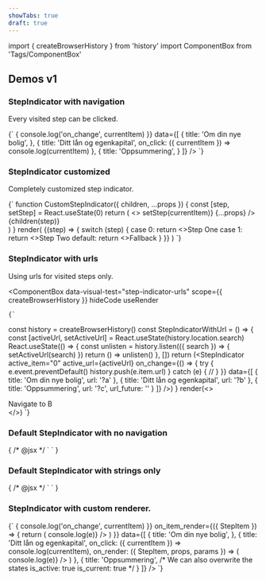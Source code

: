 ```yaml
---
showTabs: true
draft: true
---
```


import { createBrowserHistory } from 'history'
import ComponentBox from 'Tags/ComponentBox'

## Demos v1

### StepIndicator with navigation

Every visited step can be clicked.

<!-- prettier-ignore-start -->

<ComponentBox data-visual-test="step-indicator-buttons">
	{`
<StepIndicator
  use_navigation="true"
  active_item={1}
  on_change={({ currentItem }) => {
    console.log('on_change', currentItem)
  }}
  data={[
    {
      title: 'Om din nye bolig',
    },
    {
      title: 'Ditt lån og egenkapital',
      on_click: ({ currentItem }) =>
        console.log(currentItem)
    },
    {
      title: 'Oppsummering',
    }
  ]}
/>
	`}
</ComponentBox>

### StepIndicator customized

Completely customized step indicator.

<ComponentBox useRender>
	{`
function CustomStepIndicator({ children, ...props }) {
  const [step, setStep] = React.useState(0)
  return (
    <>
      <StepIndicator
        use_navigation
        active_item={step}
        on_change={({ currentItem }) => setStep(currentItem)}
        {...props}
      />
      <Section style_type="lavender" spacing>
        {children(step)}
      </Section>
    </>
  )
}
render(<CustomStepIndicator
	data={
	[
		{
			title: 'First',
			is_active: true
		},
		{
			title: 'Second',
			is_active: true
		},
		{
			title: 'Last',
			is_active: true
		}
	]
	}
>
	{(step) => {
		switch (step) {
			case 0:
				return <>Step One</>
			case 1:
				return <>Step Two</>
			default:
				return <>Fallback</>
		}
	}}
</CustomStepIndicator>)
	`}
</ComponentBox>

### StepIndicator with urls

Using urls for visited steps only. 

<ComponentBox
	data-visual-test="step-indicator-urls"
	scope={{ createBrowserHistory }}
	hideCode
	useRender
>
	{`
const history = createBrowserHistory()
const StepIndicatorWithUrl = () => {
	const [activeUrl, setActiveUrl] = React.useState(history.location.search)
	React.useState(() => {
		const unlisten = history.listen(({ search }) => {
			setActiveUrl(search)
		})
		return () => unlisten()
	}, [])
	return (<StepIndicator
		active_item="0"
		active_url={activeUrl}
		on_change={() => {
			try {
				e.event.preventDefault()
				history.push(e.item.url)
			} catch (e) {
				//
			}
		}}
		data={[
		{
			title: 'Om din nye bolig',
			url: '?a'
		},
		{
			title: 'Ditt lån og egenkapital',
			url: '?b'
		},
		{
			title: 'Oppsummering',
			url: '?c',
			url_future: ''
		}
		]}
	/>)
}
render(<>
	<StepIndicatorWithUrl />
	<Section spacing style_type="lavender"><Anchor href="?b">Navigate to B</Anchor></Section>
</>)
	`}
</ComponentBox>

### Default StepIndicator with no navigation

<ComponentBox data-visual-test="step-indicator-default">
	{
	/* @jsx */ `
<StepIndicator
  data={[
    {
      title: 'Om din nye bolig'
    },
    {
      title: 'Ditt lån og egenkapital'
    },
    {
      title: 'Oppsummering',
      is_current: true
    }
  ]}
/>
	`
	}
</ComponentBox>

### Default StepIndicator with strings only

<ComponentBox>
	{
	/* @jsx */ `
<StepIndicator
  active_item="1"
  data={[
    'Om din nye bolig',
    'Ditt lån og egenkapital',
    'Oppsummering'
  ]}
/>
	`
	}
</ComponentBox>

### StepIndicator with custom renderer.

<ComponentBox>
	{`
<StepIndicator
  use_navigation
  active_item={1}
  on_change={({ currentItem }) => {
    console.log('on_change', currentItem)
  }}
  on_item_render={({ StepItem }) => {
    return (
      <StepItem
        onClick={e => console.log(e)}
      />
    )
  }}
  data={[
    {
      title: 'Om din nye bolig',
    },
    {
      title: 'Ditt lån og egenkapital',
      on_click: ({ currentItem }) =>
        console.log(currentItem),
      on_render: ({ StepItem, props, params }) => (
        <StepItem
          onClick={e => console.log(e)}
        />
      )
    },
    {
      title: 'Oppsummering',
      /*
        We can also overwrite the states
        is_active: true
        is_current: true
      */
    }
  ]}
/>
	`}
</ComponentBox>

<!-- prettier-ignore-end -->
